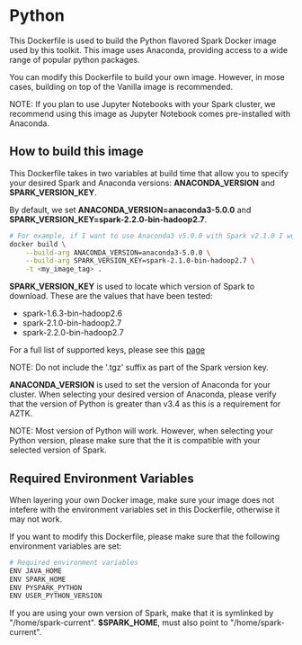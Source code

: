 # Python
This Dockerfile is used to build the Python flavored Spark Docker image used by this toolkit. This image uses Anaconda, providing access to a wide range of popular python packages.

You can modify this Dockerfile to build your own image. However, in mose cases, building on top of the Vanilla image is recommended.

NOTE: If you plan to use Jupyter Notebooks with your Spark cluster, we recommend using this image as Jupyter Notebook comes pre-installed with Anaconda. 

## How to build this image
This Dockerfile takes in two variables at build time that allow you to specify your desired Spark and Anaconda versions: **ANACONDA_VERSION** and **SPARK_VERSION_KEY**.

By default, we set **ANACONDA_VERSION=anaconda3-5.0.0** and **SPARK_VERSION_KEY=spark-2.2.0-bin-hadoop2.7**.

```sh
# For example, if I want to use Anaconda3 v5.0.0 with Spark v2.1.0 I would build the image as follows:
docker build \
    --build-arg ANACONDA_VERSION=anaconda3-5.0.0 \
    --build-arg SPARK_VERSION_KEY=spark-2.1.0-bin-hadoop2.7 \
    -t <my_image_tag> .
```

**SPARK_VERSION_KEY** is used to locate which version of Spark to download. These are the values that have been tested:
- spark-1.6.3-bin-hadoop2.6
- spark-2.1.0-bin-hadoop2.7
- spark-2.2.0-bin-hadoop2.7

For a full list of supported keys, please see this [page](https://d3kbcqa49mib13.cloudfront.net)

NOTE: Do not include the '.tgz' suffix as part of the Spark version key.

**ANACONDA_VERSION** is used to set the version of Anaconda for your cluster. When selecting your desired version of Anaconda, please verify that the version of Python is greater than v3.4 as this is a requirement for AZTK.

NOTE: Most version of Python will work. However, when selecting your Python version, please make sure that the it is compatible with your selected version of Spark. 


## Required Environment Variables
When layering your own Docker image, make sure your image does not intefere with the environment variables set in this Dockerfile, otherwise it may not work.

If you want to modify this Dockerfile, please make sure that the following environment variables are set: 

``` sh
# Required environment variables
ENV JAVA_HOME 
ENV SPARK_HOME 
ENV PYSPARK_PYTHON 
ENV USER_PYTHON_VERSION
```

If you are using your own version of Spark, make that it is symlinked by "/home/spark-current". **$SPARK_HOME**, must also point to "/home/spark-current".
